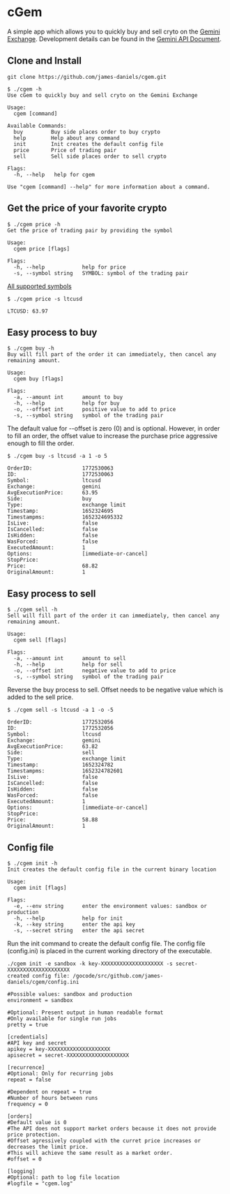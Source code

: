# cGem

A simple app which allows you to quickly buy and sell cryto on the [Gemini Exchange](https://www.gemini.com/exchange). Development details can be found in the [Gemini API Document](https://docs.gemini.com/rest-api/?python#new-order).

## Clone and Install

```text
git clone https://github.com/james-daniels/cgem.git
```

```text
$ ./cgem -h
Use cGem to quickly buy and sell cryto on the Gemini Exchange

Usage:
  cgem [command]

Available Commands:
  buy         Buy side places order to buy crypto
  help        Help about any command
  init        Init creates the default config file
  price       Price of trading pair
  sell        Sell side places order to sell crypto

Flags:
  -h, --help   help for cgem

Use "cgem [command] --help" for more information about a command.
```

## Get the price of your favorite crypto

```text
$ ./cgem price -h
Get the price of trading pair by providing the symbol

Usage:
  cgem price [flags]

Flags:
  -h, --help            help for price
  -s, --symbol string   SYMBOL: symbol of the trading pair
```

[All supported symbols](https://docs.gemini.com/rest-api/?python#all-supported-symbols)

```text
$ ./cgem price -s ltcusd

LTCUSD: 63.97
```

## Easy process to buy

```text
$ ./cgem buy -h
Buy will fill part of the order it can immediately, then cancel any remaining amount.

Usage:
  cgem buy [flags]

Flags:
  -a, --amount int      amount to buy
  -h, --help            help for buy
  -o, --offset int      positive value to add to price
  -s, --symbol string   symbol of the trading pair
```

The default value for --offset is zero (0) and is optional. However, in order to fill an order, the offset value to increase the purchase price aggressive enough to fill the order.

```text
$ ./cgem buy -s ltcusd -a 1 -o 5

OrderID:                1772530063
ID:                     1772530063
Symbol:                 ltcusd
Exchange:               gemini
AvgExecutionPrice:      63.95
Side:                   buy
Type:                   exchange limit
Timestamp:              1652324695
Timestampms:            1652324695332
IsLive:                 false
IsCancelled:            false
IsHidden:               false
WasForced:              false
ExecutedAmount:         1
Options:                [immediate-or-cancel]
StopPrice:
Price:                  68.82
OriginalAmount:         1
```

## Easy process to sell

```text
$ ./cgem sell -h
Sell will fill part of the order it can immediately, then cancel any remaining amount.

Usage:
  cgem sell [flags]

Flags:
  -a, --amount int      amount to sell
  -h, --help            help for sell
  -o, --offset int      negative value to add to price
  -s, --symbol string   symbol of the trading pair
```

Reverse the buy process to sell.  Offset needs to be negative value which is added to the sell price.

```text
$ ./cgem sell -s ltcusd -a 1 -o -5

OrderID:                1772532056
ID:                     1772532056
Symbol:                 ltcusd
Exchange:               gemini
AvgExecutionPrice:      63.82
Side:                   sell
Type:                   exchange limit
Timestamp:              1652324782
Timestampms:            1652324782601
IsLive:                 false
IsCancelled:            false
IsHidden:               false
WasForced:              false
ExecutedAmount:         1
Options:                [immediate-or-cancel]
StopPrice:
Price:                  58.88
OriginalAmount:         1
```

## Config file

```text
$ ./cgem init -h
Init creates the default config file in the current binary location

Usage:
  cgem init [flags]

Flags:
  -e, --env string      enter the environment values: sandbox or production
  -h, --help            help for init
  -k, --key string      enter the api key
  -s, --secret string   enter the api secret
```

Run the init command to create the default config file. The config file (config.ini) is placed in the current working directory of the executable.

```text
./cgem init -e sandbox -k key-XXXXXXXXXXXXXXXXXXXX -s secret-XXXXXXXXXXXXXXXXXXXX
created config file: /gocode/src/github.com/james-daniels/cgem/config.ini
```

```text
#Possible values: sandbox and production
environment = sandbox

#Optional: Present output in human readable format
#Only available for single run jobs
pretty = true

[credentials]
#API key and secret
apikey = key-XXXXXXXXXXXXXXXXXXXX
apisecret = secret-XXXXXXXXXXXXXXXXXXXX

[recurrence]
#Optional: Only for recurring jobs
repeat = false

#Dependent on repeat = true
#Number of hours between runs
frequency = 0

[orders]
#Default value is 0
#The API does not support market orders because it does not provide price protection.
#Offset agressively coupled with the curret price increases or decreases the limit price.
#This will achieve the same result as a market order.
#offset = 0

[logging]
#Optional: path to log file location
#logfile = "cgem.log"
```
